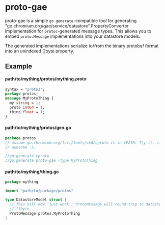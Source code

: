 proto-gae
=========

proto-gae is a simple `go generate`-compatible tool for generating
"go.chromium.org/gae/service/datastore".PropertyConverter implementation for
`protoc`-generated message types. This allows you to embed `proto.Message`
implementations into your datastore models.

The generated implementations serialize to/from the binary protobuf format into
an unindexed []byte property.


Example
-------

#### path/to/mything/protos/mything.proto
```protobuf
syntax = "proto3";
package protos;
message MyProtoThing {
  my string = 1;
  proto int64 = 1;
  thing float = 1;
}
```

#### path/to/mything/protos/gen.go
```go
package protos
// assume go.chromium.org/luci/tools/cmd/cproto is in $PATH. Try it, it's
// awesome :).

//go:generate cproto
//go:generate proto-gae -type MyProtoThing
```

#### path/to/mything/thing.go
```go
package mything

import "path/to/package/protos"

type DatastoreModel struct {
  // This will now 'just work'; ProtoMessage will round-trip to datastore as
  // []byte.
  ProtoMessage protos.MyProtoThing
}
```
